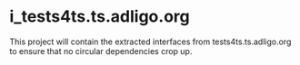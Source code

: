# i_tests4ts.ts.adligo.org
This project will contain the extracted interfaces from tests4ts.ts.adligo.org to ensure that no circular dependencies crop up.
